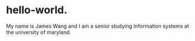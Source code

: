 # hello-world.
My name is James Wang and I am a senior studying Information systems at the university of maryland.
